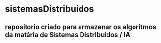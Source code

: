 # sistemasDistribuidos
## repositorio criado para armazenar os algoritmos da matéria de Sistemas Distribuidos / IA
